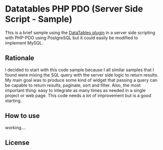 # Datatables PHP PDO (Server Side Script - Sample)

This is a brief sample using the [DataTables plugin](https://datatables.net) in a server side scripting with PHP-PDO using PostgreSQL but it could easily be modified to implement MySQL.


## Rationale
I decided to start with this code sample because I all similar samples that I found were mixing the SQL query with the server side logic to return results. My main goal was to produce some kind of widget that passing a query can be capable to return results, paginate, sort and filter. Also, the most important thing: easy to integrate as many times as needed in a single project or web page. This code needs a lot of improvement but is a good starting.





## How to use
working....


## License
